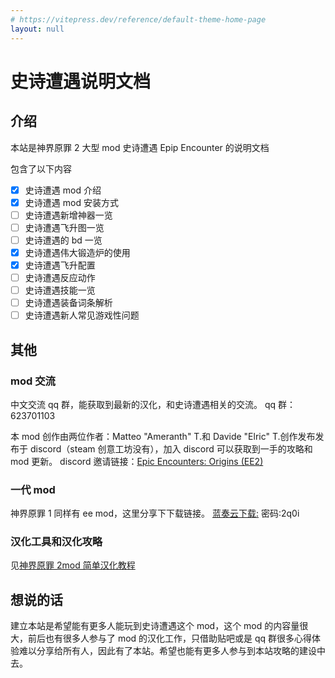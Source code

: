 ```yaml
---
# https://vitepress.dev/reference/default-theme-home-page
layout: null
---
```


# 史诗遭遇说明文档

## 介绍

本站是神界原罪 2 大型 mod 史诗遭遇 Epip Encounter 的说明文档

包含了以下内容

- [x] 史诗遭遇 mod 介绍
- [x] 史诗遭遇 mod 安装方式
- [ ] 史诗遭遇新增神器一览
- [ ] 史诗遭遇飞升图一览
- [ ] 史诗遭遇的 bd 一览
- [x] 史诗遭遇伟大锻造炉的使用
- [x] 史诗遭遇飞升配置
- [ ] 史诗遭遇反应动作
- [ ] 史诗遭遇技能一览
- [ ] 史诗遭遇装备词条解析
- [ ] 史诗遭遇新人常见游戏性问题

## 其他

### mod 交流

中文交流 qq 群，能获取到最新的汉化，和史诗遭遇相关的交流。
qq 群：623701103

本 mod 创作由两位作者：Matteo "Ameranth" T.和 Davide "Elric" T.创作发布发布于 discord（steam 创意工坊没有），加入 discord 可以获取到一手的攻略和 mod 更新。
discord 邀请链接：[Epic Encounters: Origins (EE2)](https://discord.gg/Z3k7xuzDfq)

### 一代 mod

神界原罪 1 同样有 ee mod，这里分享下下载链接。
[蓝奏云下载:](https://wwp.lanzoum.com/i2M8t1s0y1te) 密码:2q0i

### 汉化工具和汉化攻略

见[神界原罪 2mod 简单汉化教程](https://www.bilibili.com/video/BV1Cm4y1m7ND/?spm_id_from=333.999.0.0)

## 想说的话

建立本站是希望能有更多人能玩到史诗遭遇这个 mod，这个 mod 的内容量很大，前后也有很多人参与了 mod 的汉化工作，只借助贴吧或是 qq 群很多心得体验难以分享给所有人，因此有了本站。希望也能有更多人参与到本站攻略的建设中去。
